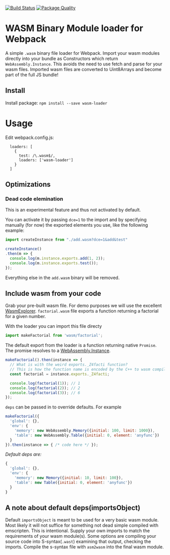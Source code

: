 [![Build Status](https://travis-ci.org/ballercat/wasm-loader.svg?branch=master)](https://travis-ci.org/ballercat/wasm-loader)
[![Package Quality](http://npm.packagequality.com/shield/wasm-loader.svg)](http://packagequality.com/#?package=wasm-loader)

# WASM Binary Module loader for Webpack

A simple `.wasm` binary file loader for Webpack. Import your wasm modules directly into your bundle as Constructors which return `WebAssembly.Instance`. This avoids the need to use fetch and parse for your wasm files. Imported wasm files
are converted to Uint8Arrays and become part of the full JS bundle!

## Install

Install package:
`npm install --save wasm-loader`

# Usage

Edit webpack.config.js:
```
  loaders: [
    {
      test: /\.wasm$/,
      loaders: ['wasm-loader']
    }
  ]
```

## Optimizations

### Dead code elemination

This is an experimental feature and thus not activated by default.

You can activate it by passing `dce=1` to the import and by specifying manually (for now) the exported elements you use, like the following example:

```js
import createInstance from "./add.wasm?dce=1&add&test"

createInstance()
.then(m => {
  console.log(m.instance.exports.add(1, 2));
  console.log(m.instance.exports.test());
});
```

Everything else in the `add.wasm` binary will be removed.

## Include wasm from your code

Grab your pre-built wasm file. For demo purposes we will use the excellent [WasmExplorer](https://mbebenita.github.io/WasmExplorer/).
`factorial.wasm` file exports a function returning a factorial for a given number.

With the loader you can import this file directy
```javascript
import makeFactorial from 'wasm/factorial';
```

The default export from the loader is a function returning native `Promise`.  The promise resolves to a  [WebAssembly.Instance](https://developer.mozilla.org/en-US/docs/Web/JavaScript/Reference/Global_Objects/WebAssembly/Instance).

```javascript
makeFactorial().then(instance => {
  // What is with the weird exports._Z4facti function?
  // This is how the function name is encoded by the C++ to wasm compiler
  const factorial = instance.exports._Z4facti;

  console.log(factorial(1)); // 1
  console.log(factorial(2)); // 2
  console.log(factorial(3)); // 6
});
```

`deps` can be passed in to
override defaults. For example

```javascript
makeFactorial({
  'global': {},
  'env': {
    'memory': new WebAssembly.Memory({initial: 100, limit: 1000}),
    'table': new WebAssembly.Table({initial: 0, element: 'anyfunc'})
  }
}).then(instance => { /* code here */ });
```

*Default deps are:*
```javascript
{
  'global': {},
  'env': {
    'memory': new Memory({initial: 10, limit: 100}),
    'table': new Table({initial: 0, element: 'anyfunc'})
  }
}
```

## A note about default deps(importsObject)

Default `importsObject` is meant to be used for a very basic wasm module. Most likely it will not suffice for something not dead simple compiled with emscripten. This is intentional. Supply your own
imports to match the requirements of your wasm module(s). Some options are compiling your source code into S-syntax(`.wast`) examining that output, checking the imports. Compile the s-syntax file with
`asm2wasm` into the final wasm module.

